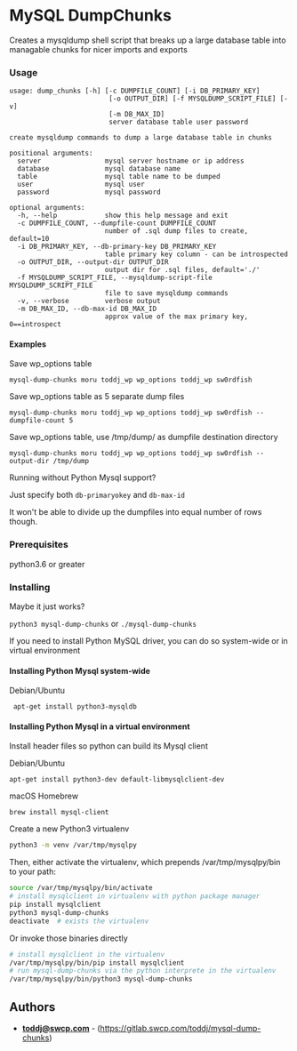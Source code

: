 # MySQL DumpChunks
Creates a mysqldump shell script that breaks up a large database table into managable chunks for nicer imports and exports


### Usage
```
usage: dump_chunks [-h] [-c DUMPFILE_COUNT] [-i DB_PRIMARY_KEY]
                         [-o OUTPUT_DIR] [-f MYSQLDUMP_SCRIPT_FILE] [-v]
                         [-m DB_MAX_ID]
                         server database table user password

create mysqldump commands to dump a large database table in chunks

positional arguments:
  server                mysql server hostname or ip address
  database              mysql database name
  table                 mysql table name to be dumped
  user                  mysql user
  password              mysql password

optional arguments:
  -h, --help            show this help message and exit
  -c DUMPFILE_COUNT, --dumpfile-count DUMPFILE_COUNT
                        number of .sql dump files to create, default=10
  -i DB_PRIMARY_KEY, --db-primary-key DB_PRIMARY_KEY
                        table primary key column - can be introspected
  -o OUTPUT_DIR, --output-dir OUTPUT_DIR
                        output dir for .sql files, default='./'
  -f MYSQLDUMP_SCRIPT_FILE, --mysqldump-script-file MYSQLDUMP_SCRIPT_FILE
                        file to save mysqldump commands
  -v, --verbose         verbose output
  -m DB_MAX_ID, --db-max-id DB_MAX_ID
                        approx value of the max primary key, 0==introspect
```
#### Examples
Save wp_options table

``` mysql-dump-chunks moru toddj_wp wp_options toddj_wp sw0rdfish ```

Save wp_options table as 5 separate dump files

``` mysql-dump-chunks moru toddj_wp wp_options toddj_wp sw0rdfish --dumpfile-count 5 ```

Save wp_options table, use /tmp/dump/ as dumpfile destination directory

``` mysql-dump-chunks moru toddj_wp wp_options toddj_wp sw0rdfish --output-dir /tmp/dump ```

Running without Python Mysql support? 

Just specify both `db-primaryokey` and `db-max-id`

It won't be able to divide up the dumpfiles into equal number of rows though.

### Prerequisites

python3.6 or greater


### Installing

Maybe it just works? 

```python3 mysql-dump-chunks```
or
```./mysql-dump-chunks```

If you need to install Python MySQL driver, you can do so system-wide or in virtual environment

#### Installing Python Mysql system-wide
Debian/Ubuntu 

``` apt-get install python3-mysqldb```


#### Installing Python Mysql in a virtual environment
Install header files so python can build its Mysql client

Debian/Ubuntu

``` apt-get install python3-dev default-libmysqlclient-dev ```

macOS Homebrew

``` brew install mysql-client ```

Create a new Python3 virtualenv

```bash
python3 -m venv /var/tmp/mysqlpy
```

Then, either activate the virtualenv, which prepends /var/tmp/mysqlpy/bin to your path:

```bash
source /var/tmp/mysqlpy/bin/activate
# install mysqlclient in virtualenv with python package manager
pip install mysqlclient
python3 mysql-dump-chunks
deactivate  # exists the virtualenv
```
Or invoke those binaries directly

```bash
# install mysqlclient in the virtualenv
/var/tmp/mysqlpy/bin/pip install mysqlclient
# run mysql-dump-chunks via the python interprete in the virtualenv
/var/tmp/mysqlpy/bin/python3 mysql-dump-chunks
```

## Authors

* **toddj@swcp.com** - (https://gitlab.swcp.com/toddj/mysql-dump-chunks)

